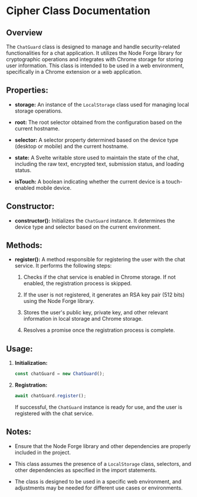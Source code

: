 # Cipher Class Documentation

## Overview

The `ChatGuard` class is designed to manage and handle security-related functionalities for a chat application. It utilizes the Node Forge library for cryptographic operations and integrates with Chrome storage for storing user information. This class is intended to be used in a web environment, specifically in a Chrome extension or a web application.

## Properties:

- **storage:** An instance of the `LocalStorage` class used for managing local storage operations.

- **root:** The root selector obtained from the configuration based on the current hostname.

- **selector:** A selector property determined based on the device type (desktop or mobile) and the current hostname.

- **state:** A Svelte writable store used to maintain the state of the chat, including the raw text, encrypted text, submission status, and loading status.

- **isTouch:** A boolean indicating whether the current device is a touch-enabled mobile device.

## Constructor:

- **constructor():** Initializes the `ChatGuard` instance. It determines the device type and selector based on the current environment.

## Methods:

- **register():** A method responsible for registering the user with the chat service. It performs the following steps:

  1. Checks if the chat service is enabled in Chrome storage. If not enabled, the registration process is skipped.

  2. If the user is not registered, it generates an RSA key pair (512 bits) using the Node Forge library.

  3. Stores the user's public key, private key, and other relevant information in local storage and Chrome storage.

  4. Resolves a promise once the registration process is complete.

## Usage:

1. **Initialization:**

   ```javascript
   const chatGuard = new ChatGuard();
   ```

2. **Registration:**

   ```javascript
   await chatGuard.register();
   ```

   If successful, the `ChatGuard` instance is ready for use, and the user is registered with the chat service.

## Notes:

- Ensure that the Node Forge library and other dependencies are properly included in the project.

- This class assumes the presence of a `LocalStorage` class, selectors, and other dependencies as specified in the import statements.

- The class is designed to be used in a specific web environment, and adjustments may be needed for different use cases or environments.
